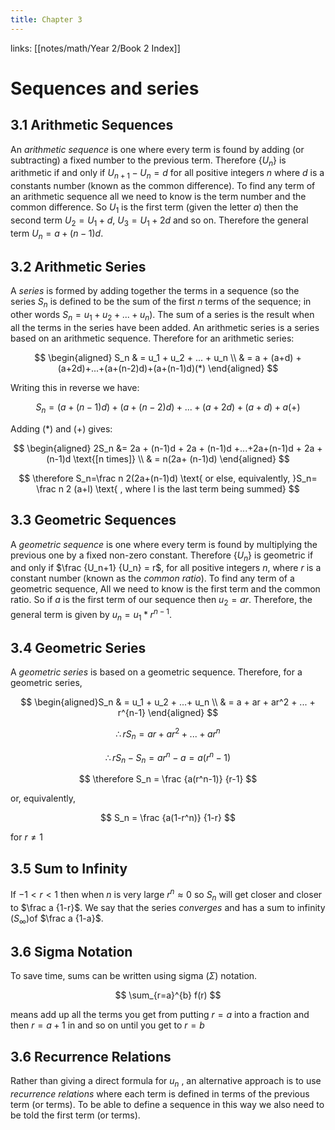 ```yaml
---
title: Chapter 3
---
```

<!--ID: 1724603671350-->


links: [[notes/math/Year 2/Book 2 Index]]

# Sequences and series 
## 3.1 Arithmetic Sequences
An *arithmetic sequence* is one where every term is found by adding (or subtracting) a fixed number to the previous term. Therefore $\{U_n\}$ is arithmetic if and only if $U_{n+1} -U_n = d$ for all positive integers $n$ where $d$ is a constants number (known as the common difference). To find any term of an arithmetic sequence all we need to know is the term number and the common difference.  So $U_1$ is the first term (given the letter $a$)  then the second term $U_2 = U_1 +d$, $U_3 = U_1 + 2d$ and so on. Therefore the general term $U_n = a + (n-1)d$.

## 3.2 Arithmetic Series
A *series* is formed by adding together the terms in a sequence (so the series $S_n$ is defined to be the sum of the first $n$ terms of the sequence; in other words $S_n = u_1 + u_2 + ... + u_n$). The sum of a series is the result when all the terms in the series have been added. An arithmetic series is a series based on an arithmetic sequence. Therefore for an arithmetic series:

$$
\begin{aligned} S_n & = u_1 + u_2 + ... + u_n \\ & = a + (a+d) + (a+2d)+...+(a+(n-2)d)+(a+(n-1)d)(*) \end{aligned}
$$

Writing this in reverse we have:

$$
S_n = (a+(n-1)d) + (a + (n-2)d)+ ...+(a+2d)+(a+d)+a (+) 
$$

Adding (\*) and (+) gives:

$$
\begin{aligned} 2S_n &= 2a + (n-1)d + 2a + (n-1)d +...+2a+(n-1)d + 2a + (n-1)d \text{[n times]} \\ & = n(2a+ (n-1)d)  \end{aligned}
$$

$$
\therefore S_n=\frac n 2(2a+(n-1)d) \text{ or else, equivalently, }S_n= \frac n 2 (a+l) \text{ , where l is the last term being summed}
$$

## 3.3 Geometric Sequences
A *geometric sequence* is one where every term is found by multiplying the previous one by a fixed non-zero constant. Therefore $\{U_n\}$ is geometric if and only if $\frac {U_n+1} {U_n} = r$, for all positive integers $n$, where $r$ is a constant number (known as the *common ratio*). To find any term of a geometric sequence, All we need to know is the first term and the common ratio. So if *a* is the first term of our sequence then $u_2 = ar$. Therefore, the general term is given by $u_n = u_1*r^{n-1}$. 
## 3.4 Geometric Series
A *geometric series* is based on a geometric sequence. Therefore, for a geometric series,

$$
\begin{aligned}S_n & = u_1 + u_2 + ...+ u_n \\ & = a + ar + ar^2 + ... + r^{n-1} \end{aligned}
$$

$$
 \therefore rS_n = ar + ar^2 + ... + ar^n 
$$


$$
\therefore rS_n -S_n = ar^n-a=a(r^n-1)
$$

$$
\therefore S_n = \frac {a(r^n-1)} {r-1}
$$

or, equivalently, 

$$
S_n = \frac {a(1-r^n)} {1-r}
$$

for $r \neq 1$ 
## 3.5 Sum to Infinity
If $-1 < r <1$ then when $n$ is very large $r^n \approx 0$ so $S_n$ will get closer and closer to $\frac a {1-r}$.
We say that the series *converges* and has a sum to infinity ($S_{\infty}$)of $\frac a {1-a}$.

## 3.6 Sigma Notation

To save time, sums can be written using sigma ($\Sigma$) notation. 

$$
\sum_{r=a}^{b} f(r)
$$

means add up all the terms you get from putting $r=a$ into a fraction and then $r=a+1$ in and so on until you get to $r=b$ 
## 3.6 Recurrence Relations
Rather than giving a direct formula for $u_n$ , an alternative approach is to use *recurrence relations* where each term is defined in terms of the previous term (or terms). To be able to define a sequence in this way we also need to be told the first term (or terms).

